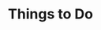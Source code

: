 ---
title: "Things to Do"
description: "Discover amazing activities and attractions near Higgs Homestead in Fort Worth, Texas"
layout: "things-to-do"

intro_text: "Located just 20 minutes from downtown Fort Worth with easy access to I-35, I-20, and US 287, our homestead puts you in the perfect spot to explore North Texas attractions while enjoying authentic farm life."

# Farm Activities
farm_activities:
  - title: "Meet Our Animals"
    description: "Highland Cow Interactions, Mini Horse Visits, and Farm Fresh Chicken Eggs"
  - title: "Tiny Home & Homesteading Questions"
    description: "Ask the owner about building methods, homestead life, and his hands-on experience"

# Featured Attractions with Photos

stockyards:
  title: "Fort Worth Stockyards"
  description: "Historic cattle drives, rodeos, and Western culture. Experience authentic Texas history in this iconic entertainment district."
  link: "https://www.fortworthstockyards.org/"
  image: "/images/attractions/stockyards.webp"
  alt: "Fort Worth Stockyards historic district"
  caption: "Where the Old West comes alive"

billy_bobs:
  title: "Billy Bob's Texas"
  description: "The world's largest honky-tonk featuring live country music, dancing, and authentic Texas nightlife entertainment. Bull riding every Friday and Saturday night!"
  link: "https://billybobstexas.com/"
  image: "/images/attractions/billybobs.webp"
  alt: "Billy Bob's Texas honky-tonk"
  caption: "World's largest honky-tonk - Photo by Scott McKittrick"

globe_life:
  title: "Globe Life Field"
  description: "Home of the Texas Rangers, this state-of-the-art baseball stadium offers world-class sporting events and entertainment."
  link: "https://globelifefield.com/"
  image: "/images/attractions/globelife.webp"
  alt: "Globe Life Field baseball stadium"
  caption: "Home of the Texas Rangers"

modern_art:
  title: "Modern Art Museum of Fort Worth"
  description: "Contemporary art in a stunning glass building designed by Tadao Ando, featuring rotating exhibitions and a permanent collection. Free on Fridays, half-price on sunday. Right next to the Kimble and Amon Carter museums."
  link: "https://www.themodern.org/"
  image: "/images/attractions/modern.webp"
  alt: "Modern Art Museum of Fort Worth"
  caption: "Contemporary art in architectural beauty"

trinity_trails:
  title: "Trinity Trails"
  description: "Miles of hiking and biking paths along the Trinity River, perfect for outdoor enthusiasts looking to explore Fort Worth's natural beauty. Be sure to check out the Clearfork Farmers Market on Saturdays."
  link: "https://trinitytrailsfw.com/"
  image: "/images/attractions/trinity.webp"
  alt: "Trinity Trails along the Trinity River"
  caption: "Scenic trails perfect for hiking and biking"

# Other Attractions
historic_cultural:
  - name: "Kimbell Art Museum"
    link: "https://kimbellart.org/"
    description: "World-renowned art collection in architectural masterpiece"
  - name: "Amon Carter Museum"
    link: "https://www.cartermuseum.org/"
    description: "American art specializing in Western and contemporary works"
  - name: "National Cowgirl Museum"
    link: "https://www.cowgirl.net/"
    description: "Celebrating women of the American West"
  - name: "Fort Worth Museum of Science and History"
    link: "https://www.fwmuseum.org/"
    description: "Interactive exhibits and planetarium"
  - name: "Fort Worth Zoo"
    link: "https://www.fortworthzoo.org/"
    description: "One of the top zoos in the nation"

entertainment:
  - name: "Dickies Arena"
    link: "https://dickiesarena.com/"
    description: "Major concerts, sports, and events"
  - name: "Bass Performance Hall"
    link: "https://www.basshall.com/"
    description: "Broadway shows and performing arts"
  - name: "Sundance Square"
    link: "https://sundancesquare.com/"
    description: "Downtown entertainment district with dining and shopping"

sports:
  - name: "Dallas Cowboys"
    link: "https://www.dallascowboys.com/"
    description: "NFL games at AT&T Stadium in Arlington (30 minutes)"
  - name: "Texas Rangers"
    link: "https://www.mlb.com/rangers"
    description: "MLB games at Globe Life Field in Arlington (30 minutes)"
  - name: "Dallas Mavericks"
    link: "https://www.mavs.com/"
    description: "NBA games at American Airlines Center in Dallas (45 minutes)"
  - name: "Dallas Stars"
    link: "https://www.nhl.com/stars"
    description: "NHL games at American Airlines Center in Dallas (45 minutes)"

family_fun:
  - name: "Six Flags Over Texas"
    link: "https://www.sixflags.com/overtexas"
    description: "Thrilling roller coasters and rides in Arlington (30 minutes)"
  - name: "Hurricane Harbor"
    link: "https://www.sixflags.com/hurricaneharbortexas"
    description: "Water park adjacent to Six Flags (30 minutes)"
  - name: "Fort Worth Nature Center"
    link: "https://www.fwnaturecenter.org/"
    description: "Wildlife viewing and nature trails"
  - name: "Fort Worth Botanic Garden"
    link: "https://fwbg.org/"
    description: "Beautiful gardens and peaceful walking paths"

dining:
  - name: "Joe T. Garcia's"
    link: "https://www.joetgarcias.com/"
    description: "Famous Tex-Mex institution"
  - name: "Cattlemen's Steak House"
    link: "https://www.cattlemenssteakhouse.com/"
    description: "Authentic steakhouse in the Stockyards"
  - name: "Spiral Diner"
    link: "https://www.spiraldiner.com/"
    description: "Plant-based comfort food"

coffee:
  - name: "Avoca Coffee"
    link: "https://www.avocacoffee.com/"
    description: "Cozy coffee house off Magnolia Avenue"
  - name: "Cherry Coffee"
    link: "https://cherry-coffee.com/"
    description: "Local favorite on Magnolia Avenue"
  - name: "Portico"
    link: "https://porticocoffee.com/"
    description: "Great coffee near the Stockyards"
  - name: "Cafe Azul"
    link: "https://www.casaazulcoffee.com/"
    description: "Charming spot near the Stockyards"

planning_text: "We're here to help you make the most of your North Texas adventure! Contact us for local recommendations, directions, and seasonal tips about what's happening during your visit."
---
